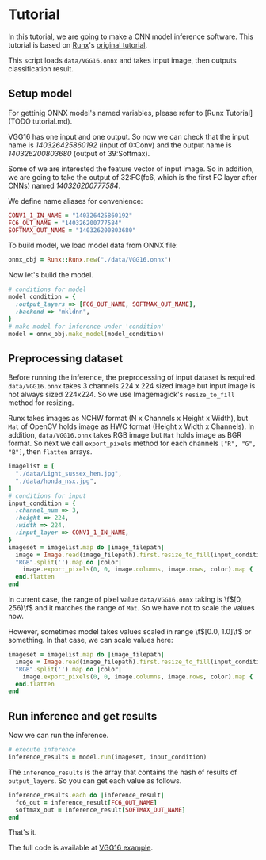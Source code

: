 # Tutorial

In this tutorial, we are going to make a CNN model inference software.
This tutorial is based on [Runx](https://github.com/pfnet-research/runxpfnet-research)'s [original tutorial](TODO).

This script loads `data/VGG16.onnx` and takes input image, then outputs classification result.

## Setup model

For gettinig ONNX model's named variables, please refer to [Runx Tutorial](TODO tutorial.md).

VGG16 has one input and one output. So now we can check that the input name is *140326425860192* (input of 0:Conv) and the output name is *140326200803680* (output of 39:Softmax).

Some of we are interested the feature vector of input image. So in addition, we are going to take the output of 32:FC(fc6, which is the first FC layer after CNNs) named *140326200777584*.

We define name aliases for convenience:

```ruby
CONV1_1_IN_NAME = "140326425860192"
FC6_OUT_NAME = "140326200777584"
SOFTMAX_OUT_NAME = "140326200803680"
```

To build model, we load model data from ONNX file:

```ruby
onnx_obj = Runx::Runx.new("./data/VGG16.onnx")
```

Now let's build the model.

```ruby
# conditions for model
model_condition = {
  :output_layers => [FC6_OUT_NAME, SOFTMAX_OUT_NAME],
  :backend => "mkldnn",
}
# make model for inference under 'condition'
model = onnx_obj.make_model(model_condition)
```

## Preprocessing dataset

Before running the inference, the preprocessing of input dataset is required. `data/VGG16.onnx` takes 3 channels 224 x 224 sized image but input image is not always sized 224x224. So we use Imagemagick's `resize_to_fill` method for resizing.

Runx takes images as NCHW format (N x Channels x Height x Width), but `Mat` of OpenCV holds image as HWC format (Height x Width x Channels). In addition, `data/VGG16.onnx` takes RGB image but `Mat` holds image as BGR format. So next we call `export_pixels` method for each channels `["R", "G", "B"]`, then `flatten` arrays.

```ruby
imagelist = [
  "./data/Light_sussex_hen.jpg",
  "./data/honda_nsx.jpg",
]
# conditions for input
input_condition = {
  :channel_num => 3,
  :height => 224,
  :width => 224,
  :input_layer => CONV1_1_IN_NAME,
}
imageset = imagelist.map do |image_filepath|
  image = Image.read(image_filepath).first.resize_to_fill(input_condition[:width], input_condition[:height])
  "RGB".split('').map do |color|
    image.export_pixels(0, 0, image.columns, image.rows, color).map { |pix| pix/256 }
  end.flatten
end
```

In current case, the range of pixel value `data/VGG16.onnx` taking is \f$[0, 256)\f$ and it matches the range of `Mat`. So we have not to scale the values now.

However, sometimes model takes values scaled in range \f$[0.0, 1.0]\f$ or something. In that case, we can scale values here:

```ruby
imageset = imagelist.map do |image_filepath|
  image = Image.read(image_filepath).first.resize_to_fill(input_condition[:width], input_condition[:height])
  "RGB".split('').map do |color|
    image.export_pixels(0, 0, image.columns, image.rows, color).map { |pix| pix/65536 }
  end.flatten
end
```

## Run inference and get results

Now we can run the inference.

```ruby
# execute inference
inference_results = model.run(imageset, input_condition)
```

The `inference_results` is the array that contains the hash of results of `output_layers`. So you can get each value as follows.

```ruby
inference_results.each do |inference_result|
  fc6_out = inference_result[FC6_OUT_NAME]
  softmax_out = inference_result[SOFTMAX_OUT_NAME]
end
```

That's it.

The full code is available at [VGG16 example](TODO/example/example_vgg16.rb).
